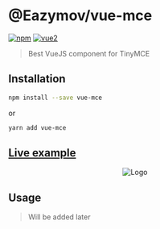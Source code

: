 # @Eazymov/vue-mce

[![npm](https://img.shields.io/npm/v/@deveodk/vue-tinymce.svg)](https://www.npmjs.com/package/@deveodk/vue-tinymce) [![vue2](https://img.shields.io/badge/vue-2.x-brightgreen.svg)](https://vuejs.org/)

> Best VueJS component for TinyMCE

## Installation

```bash
npm install --save vue-mce
```
or
```bash
yarn add vue-mce
```

## [Live example](https://codepen.io/Eazymov/full/MEzGYv/)

<center style="text-align: center;"><img alt="Logo" src="http://res.cloudinary.com/dbkd5ucah/image/upload/v1508394659/%D0%A1%D0%BD%D0%B8%D0%BC%D0%BE%D0%BA_lovcpu.png" /></center>

## Usage

> Will be added later
